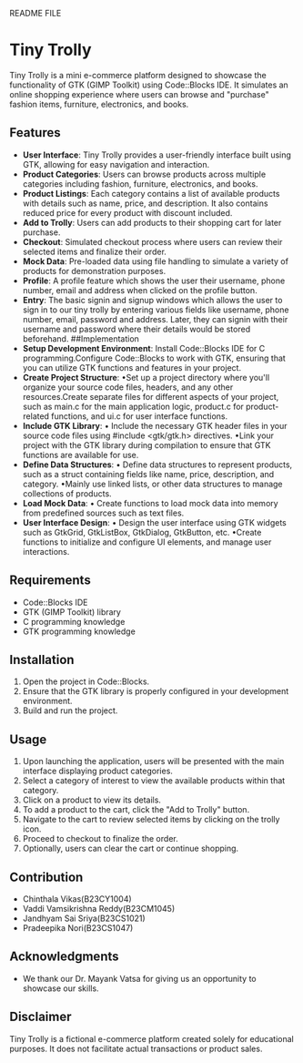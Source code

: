 README FILE
# Tiny Trolly
Tiny Trolly is a mini e-commerce platform designed to showcase the
functionality of GTK (GIMP Toolkit) using Code::Blocks IDE. It
simulates an online shopping experience where users can browse and
"purchase" fashion items, furniture, electronics, and books.
## Features
- **User Interface**: Tiny Trolly provides a user-friendly
interface built using GTK, allowing for easy navigation and
interaction.
- **Product Categories**: Users can browse products across
multiple categories including fashion, furniture, electronics, and
books.
- **Product Listings**: Each category contains a list of available
products with details such as name, price, and description. It
also contains reduced price for every product with discount
included.
- **Add to Trolly**: Users can add products to their shopping cart
for later purchase.
- **Checkout**: Simulated checkout process where users can review
their selected items and finalize their order.
- **Mock Data**: Pre-loaded data using file handling to simulate a
variety of products for demonstration purposes.
- **Profile**: A profile feature which shows the user their
username, phone number, email and address when clicked on the
profile button.
- **Entry**: The basic signin and signup windows which allows the
user to sign in to our tiny trolly by entering various fields
like username, phone number, email, password and address. Later,
they can signin with their username and password where their
details would be stored beforehand.
##Implementation
- **Setup Development Environment**:
Install Code::Blocks IDE for C programming.Configure Code::Blocks
to work with GTK, ensuring that you can utilize GTK functions and
features in your project.
- **Create Project Structure**:
•Set up a project directory where you'll organize your source code
files, headers, and any other resources.Create separate files for
different aspects of your project, such as main.c for the main
application logic, product.c for product-related functions, and
ui.c for user interface functions.
- **Include GTK Library**:
• Include the necessary GTK header files in your source code files
using #include <gtk/gtk.h> directives.
•Link your project with the GTK library during compilation to
ensure that GTK functions are available for use.
- **Define Data Structures**:
• Define data structures to represent products, such as a struct
containing fields like name, price, description, and category.
•Mainly use linked lists, or other data structures to manage
collections of products.
- **Load Mock Data**:
• Create functions to load mock data into memory from predefined
sources such as text files.
- **User Interface Design**:
• Design the user interface using GTK widgets such as GtkGrid,
GtkListBox, GtkDialog, GtkButton, etc.
•Create functions to initialize and configure UI elements, and
manage user interactions.
## Requirements
- Code::Blocks IDE
- GTK (GIMP Toolkit) library
- C programming knowledge
- GTK programming knowledge
## Installation
1. Open the project in Code::Blocks.
2. Ensure that the GTK library is properly configured in your
development environment.
3. Build and run the project.

## Usage
1. Upon launching the application, users will be presented with
the main interface displaying product categories.
2. Select a category of interest to view the available products
within that category.
3. Click on a product to view its details.
4. To add a product to the cart, click the "Add to Trolly" button.
5. Navigate to the cart to review selected items by clicking on
the trolly icon.
6. Proceed to checkout to finalize the order.
7. Optionally, users can clear the cart or continue shopping.
## Contribution
- Chinthala Vikas(B23CY1004)
- Vaddi Vamsikrishna Reddy(B23CM1045)
- Jandhyam Sai Sriya(B23CS1021)
- Pradeepika Nori(B23CS1047)
## Acknowledgments
- We thank our Dr. Mayank Vatsa for giving us an opportunity to
showcase our skills.
## Disclaimer
Tiny Trolly is a fictional e-commerce platform created solely for
educational purposes. It does not facilitate actual transactions
or product sales.
